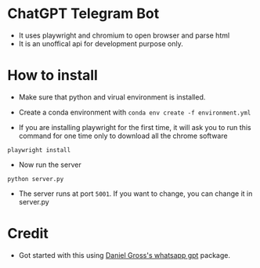 # ChatGPT Telegram Bot

* It uses playwright and chromium to open browser and parse html
* It is an unoffical api for development purpose only.


# How to install

* Make sure that python and virual environment is installed.

* Create a conda environment with `conda env create -f environment.yml`

* If you are installing playwright for the first time, it will ask you to run this command for one time only to download all the chrome software
```
playwright install
```

* Now run the server

```
python server.py
```

* The server runs at port `5001`. If you want to change, you can change it in server.py


# Credit

* Got started with this using [Daniel Gross's whatsapp gpt](https://github.com/danielgross/whatsapp-gpt) package.
